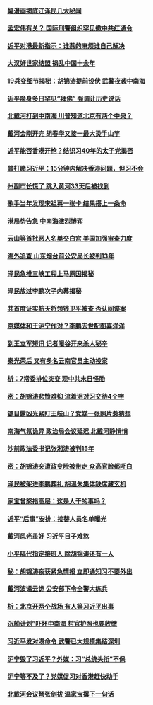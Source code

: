 #### [幅漫画揭底江泽民几大秘闻](../pages/prog1138/a102651573.md)
#### [孟宏伟有关？ 国际刑警组织罕见撤中共红通令](../pages/prog1138/a102651077.md)
#### [近平对港最新指示：谁惹的麻烦谁自己解决](../pages/prog1138/a102649797.md)
#### [大汉奸世家结盟 祸乱中国十余年](../pages/prog1138/a102649237.md)
#### [19兵变细节揭秘：胡锦涛提前设伏 武警夜袭中南海](../pages/prog1138/a102535727.md)
#### [近平隐身多日罕见“拜佛” 强调让历史说话](../pages/prog1138/a102647563.md)
#### [北戴河打到中南海 川普知道北京有两个中央？](../pages/prog1138/a102647483.md)
#### [戴河会刚开完 胡春华又接一最大烫手山芋](../pages/prog1138/a102646412.md)
#### [近平能否香港开枪？结识习40年的太子党揭密](../pages/prog1138/a102646037.md)
#### [普打赌习近平：15分钟内解决香港问题，但习不会](../pages/prog1138/a102645420.md)
#### [州副市长慌了 跳入黄河33天后被找到](../pages/prog1138/a102626977.md)
#### [歌手当年发现宋祖英一张卡 结果搭上一条命](../pages/prog1138/a102626465.md)
#### [港局势告急 中南海激烈博弈](../pages/prog1138/a102627561.md)
#### [云山等首批恶人名单交白宫 美国加强审查力度](../pages/prog1138/a102628627.md)
#### [海外追查 山东烟台前公安局长被判13年](../pages/prog1138/a102628940.md)
#### [泽民急推三峡工程上马原因揭秘](../pages/prog1138/a102629265.md)
#### [泽民放过李鹏次子内幕揭秘](../pages/prog1138/a102629322.md)
#### [共首度证实航天将领钱卫平被查 否认间谍案](../pages/prog1138/a102629387.md)
#### [京媒体和王沪宁作对？李鹏去世配图喜洋洋](../pages/prog1138/a102630003.md)
#### [到王立军短讯 记者曝谷开来杀人秘辛](../pages/prog1138/a102630863.md)
#### [秦光荣后 又有多名云南官员主动投案](../pages/prog1138/a102631567.md)
#### [析：7常委排位突变 现中共末日怪胎](../pages/prog1138/a102631753.md)
#### [密：胡锦涛悲愤难抑 流着泪对习交待4个字](../pages/prog1138/a102631652.md)
#### [镖目露凶光紧盯王岐山？党媒一张照片惹猜想](../pages/prog1138/a102632233.md)
#### [南海气氛诡异 政治局会议延迟 北戴河静悄悄](../pages/prog1138/a102633714.md)
#### [沙前政法委书记张湘涛被判15年](../pages/prog1138/a102634046.md)
#### [密：胡锦涛突遭政变险被带走 众高官脸都吓白](../pages/prog1138/a102634556.md)
#### [泽民被架进李鹏葬礼 胡温朱集体缺席藏玄机](../pages/prog1138/a102633756.md)
#### [家宝曾怒指高层：这是人干的事吗？](../pages/prog1138/a102635152.md)
#### [近平“后事”安排：接替人员名单曝光](../pages/prog1138/a102635951.md)
#### [戴河风光虽好 习近平日子难熬](../pages/prog1138/a102637161.md)
#### [小平隔代指定接班人 除胡锦涛还有一人](../pages/prog1138/a102639315.md)
#### [秘：胡锦涛夜获紧急情报 立即通知习不要外出](../pages/prog1138/a102639997.md)
#### [戴河波谲云诡 公安部下令全警大练兵](../pages/prog1138/a102640816.md)
#### [析：北京开两个战场 有人等习近平出事](../pages/prog1138/a102641589.md)
#### [沉船计划”吓坏中南海 村官护照也要收缴](../pages/prog1138/a102641957.md)
#### [习近平发对港命令 武警已大规模集结深圳](../pages/prog1138/a102643117.md)
#### [沪宁毁了习近平？外媒：习“总统头衔”不保](../pages/prog1138/a102643141.md)
#### [沪宁等不及了？党媒促习对香港赶快动手](../pages/prog1138/a102644605.md)
#### [北戴河会议弩张剑拔 温家宝撂下一句话](../pages/prog1138/a102644732.md)
